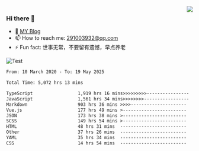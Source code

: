 <img align='right' src='https://github-readme-stats.vercel.app/api?username=niaogege&show_icons=true&theme=radical'/>

### Hi there 👋

- 🌱 [MY Blog](https://bythewayer.com/)
- 📫 How to reach me: 291003932@qq.com
- ⚡ Fun fact:  世事无常，不要留有遗憾，早点养老

![Test](https://github-readme-stats.vercel.app/api/top-langs/?username=niaogege&layout=compact)

<!--START_SECTION:waka-->

```txt
From: 10 March 2020 - To: 19 May 2025

Total Time: 5,072 hrs 13 mins

TypeScript                 1,919 hrs 16 mins>>>>>>>>>----------------   37.84 %
JavaScript                 1,561 hrs 34 mins>>>>>>>>-----------------   30.79 %
Markdown                   903 hrs 36 mins >>>>---------------------   17.81 %
Vue.js                     177 hrs 49 mins >------------------------   03.51 %
JSON                       173 hrs 38 mins >------------------------   03.42 %
SCSS                       149 hrs 54 mins >------------------------   02.96 %
HTML                       48 hrs 31 mins  -------------------------   00.96 %
Other                      37 hrs 26 mins  -------------------------   00.74 %
YAML                       35 hrs 34 mins  -------------------------   00.70 %
CSS                        14 hrs 54 mins  -------------------------   00.29 %
```

<!--END_SECTION:waka-->
